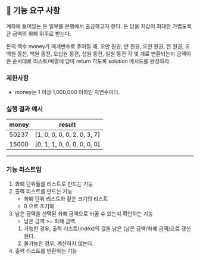 ## 🚀 기능 요구 사항

계좌에 들어있는 돈 일부를 은행에서 출금하고자 한다. 돈 담을 지갑이 최대한 가볍도록 큰 금액의 화폐 위주로 받는다.

돈의 액수 money가 매개변수로 주어질 때, 오만 원권, 만 원권, 오천 원권, 천 원권, 오백원 동전, 백원 동전, 오십원 동전, 십원 동전, 일원 동전 각 몇 개로 변환되는지 금액이 큰 순서대로 리스트/배열에 담아 return 하도록 solution 메서드를 완성하라.

### 제한사항

- money는 1 이상 1,000,000 이하인 자연수이다.

### 실행 결과 예시

| money | result |
| --- | --- |
| 50237	| [1, 0, 0, 0, 0, 2, 0, 3, 7] |
| 15000	| [0, 1, 1, 0, 0, 0, 0, 0, 0] |

------------------
### 기능 리스트업
1. 화폐 단위들을 리스트로 만드는 기능
2. 출력 리스트를 만드는 기능
   - 화폐 단위 리스트와 같은 크기의 리스트
   - 0 으로 초기화
3. 남은 금액을 선택된 화폐 금액으로 바꿀 수 있는지 확인하는 기능
   - 남은 금액 >= 화폐 금액
   1. 가능한 경우, 출력 리스트(index)의 값을 남은 (남은 금액/화폐 금액)으로  갱신한다.
   2. 불가능한 경우, 계산하지 않는다.
4. 출력 리스트를 반환하는 기능
